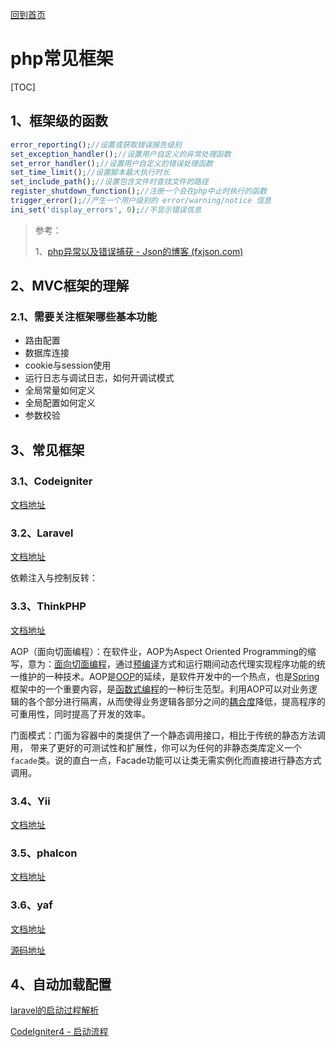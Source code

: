 [回到首页](../README.md)

# php常见框架

[TOC]

## 1、框架级的函数

```php
error_reporting();//设置或获取错误报告级别
set_exception_handler();//设置用户自定义的异常处理函数
set_error_handler();//设置用户自定义的错误处理函数
set_time_limit();//设置脚本最大执行时长
set_include_path();//设置包含文件时查找文件的路径
register_shutdown_function();//注册一个会在php中止时执行的函数
trigger_error();//产生一个用户级别的 error/warning/notice 信息
ini_set('display_errors', 0);//不显示错误信息
```

> 参考：
>
> 1、[php异常以及错误捕获 - Json的博客 (fxjson.com)](http://www.fxjson.com/archives/28/)
>
> 

## 2、MVC框架的理解

### 2.1、需要关注框架哪些基本功能

- 路由配置
- 数据库连接
- cookie与session使用
- 运行日志与调试日志，如何开调试模式
- 全局常量如何定义
- 全局配置如何定义
- 参数校验

## 3、常见框架

### 3.1、Codeigniter

[文档地址](https://codeigniter.com/user_guide/index.html)

### 3.2、Laravel

[文档地址](https://learnku.com/docs/laravel/8.5)

依赖注入与控制反转：

### 3.3、ThinkPHP

[文档地址](https://www.kancloud.cn/manual/thinkphp5_1)

AOP（面向切面编程）：在软件业，AOP为Aspect Oriented Programming的缩写，意为：[面向切面编程](https://baike.baidu.com/item/面向切面编程/6016335)，通过[预编译](https://baike.baidu.com/item/预编译/3191547)方式和运行期间动态代理实现程序功能的统一维护的一种技术。AOP是[OOP](https://baike.baidu.com/item/OOP)的延续，是软件开发中的一个热点，也是[Spring](https://baike.baidu.com/item/Spring)框架中的一个重要内容，是[函数式编程](https://baike.baidu.com/item/函数式编程/4035031)的一种衍生范型。利用AOP可以对业务逻辑的各个部分进行隔离，从而使得业务逻辑各部分之间的[耦合度](https://baike.baidu.com/item/耦合度/2603938)降低，提高程序的可重用性，同时提高了开发的效率。

门面模式：门面为容器中的类提供了一个静态调用接口，相比于传统的静态方法调用， 带来了更好的可测试性和扩展性，你可以为任何的非静态类库定义一个`facade`类。说的直白一点，Facade功能可以让类无需实例化而直接进行静态方式调用。

### 3.4、Yii

[文档地址](https://www.yiiframework.com/doc/guide/2.0/zh-cn)

### 3.5、phalcon

[文档地址](https://docs.phalcon.io/4.0/zh-cn/introduction)

### 3.6、yaf

[文档地址](https://www.php.net/manual/zh/book.yaf.php)

[源码地址](https://github.com/laruence/yaf)

## 4、自动加载配置

[laravel的启动过程解析](https://www.cnblogs.com/lpfuture/p/5578274.html)

[CodeIgniter4 - 启动流程](https://www.jianshu.com/p/3838381bf2e5?utm_campaign=maleskine&utm_content=note&utm_medium=seo_notes&utm_source=recommendation)


